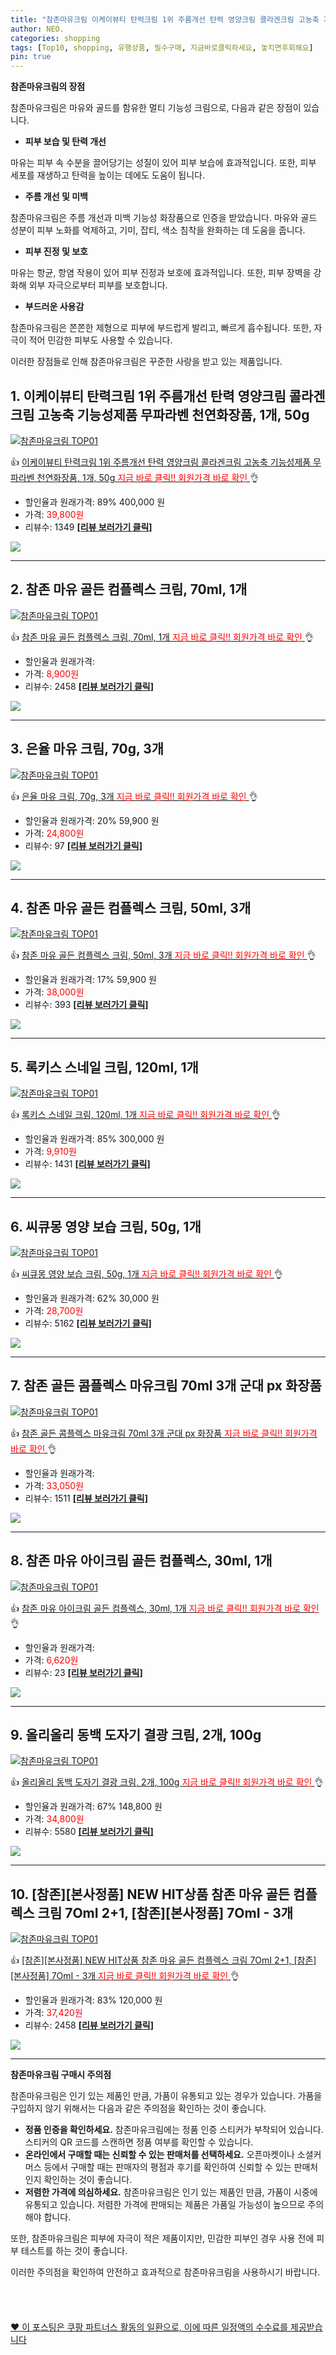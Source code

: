 ```yaml
---
title: "참존마유크림 이케이뷰티 탄력크림 1위 주름개선 탄력 영양크림 콜라겐크림 고농축 기능성제품 무파라벤 천연화장품, 1개, 50g 필수 필요 추천 제품 비교 최저 가격 비교 장점 구매 후기 구매평"
author: NEO.
categories: shopping
tags: [Top10, shopping, 유행상품, 필수구매, 지금바로클릭하세요, 놓치면후회해요]
pin: true
---
```

**참존마유크림의 장점**

참존마유크림은 마유와 골드를 함유한 멀티 기능성 크림으로, 다음과 같은 장점이 있습니다.

* **피부 보습 및 탄력 개선**

마유는 피부 속 수분을 끌어당기는 성질이 있어 피부 보습에 효과적입니다. 또한, 피부 세포를 재생하고 탄력을 높이는 데에도 도움이 됩니다.

* **주름 개선 및 미백**

참존마유크림은 주름 개선과 미백 기능성 화장품으로 인증을 받았습니다. 마유와 골드 성분이 피부 노화를 억제하고, 기미, 잡티, 색소 침착을 완화하는 데 도움을 줍니다.

* **피부 진정 및 보호**

마유는 항균, 항염 작용이 있어 피부 진정과 보호에 효과적입니다. 또한, 피부 장벽을 강화해 외부 자극으로부터 피부를 보호합니다.

* **부드러운 사용감**

참존마유크림은 쫀쫀한 제형으로 피부에 부드럽게 발리고, 빠르게 흡수됩니다. 또한, 자극이 적어 민감한 피부도 사용할 수 있습니다.

이러한 장점들로 인해 참존마유크림은 꾸준한 사랑을 받고 있는 제품입니다.

   

## 1. 이케이뷰티 탄력크림 1위 주름개선 탄력 영양크림 콜라겐크림 고농축 기능성제품 무파라벤 천연화장품, 1개, 50g

[![참존마유크림 TOP01](https://thumbnail6.coupangcdn.com/thumbnails/remote/490x490ex/image/vendor_inventory/images/2017/09/25/20/4/bf1e6b0f-2606-4b75-9db4-0886186d8906.jpg)](https://link.coupang.com/re/AFFSDP?lptag=AF3617701&subid=GithubCoopas&pageKey=315212333&traceid=V0-153&itemId=1001831410&vendorItemId=3310298889)


👍 [이케이뷰티 탄력크림 1위 주름개선 탄력 영양크림 콜라겐크림 고농축 기능성제품 무파라벤 천연화장품, 1개, 50g <font color=red> 지금 바로 클릭!! 회원가격 바로 확인 </font> ](https://link.coupang.com/re/AFFSDP?lptag=AF3617701&subid=GithubCoopas&pageKey=315212333&traceid=V0-153&itemId=1001831410&vendorItemId=3310298889) 👌 


- 할인율과 원래가격: 89%  400,000   원
- 가격: <span style='color:red'>39,800원</span>
- 리뷰수: 1349  [**[리뷰 보러가기 클릭]**](https://link.coupang.com/re/AFFSDP?lptag=AF3617701&subid=GithubCoopas&pageKey=315212333&traceid=V0-153&itemId=1001831410&vendorItemId=3310298889)

[![](/discount_price.png)](https://link.coupang.com/re/AFFSDP?lptag=AF3617701&subid=GithubCoopas&pageKey=315212333&traceid=V0-153&itemId=1001831410&vendorItemId=3310298889)

---


   

## 2. 참존 마유 골든 컴플렉스 크림, 70ml, 1개

[![참존마유크림 TOP01](https://thumbnail10.coupangcdn.com/thumbnails/remote/490x490ex/image/retail/images/2020/06/02/14/4/2276fcc7-8c0d-4230-b3d2-4d016daa90ae.jpg)](https://link.coupang.com/re/AFFSDP?lptag=AF3617701&subid=GithubCoopas&pageKey=7385218957&traceid=V0-153&itemId=17909246888&vendorItemId=70807445511)


👍 [참존 마유 골든 컴플렉스 크림, 70ml, 1개 <font color=red> 지금 바로 클릭!! 회원가격 바로 확인 </font> ](https://link.coupang.com/re/AFFSDP?lptag=AF3617701&subid=GithubCoopas&pageKey=7385218957&traceid=V0-153&itemId=17909246888&vendorItemId=70807445511) 👌 


- 할인율과 원래가격: 
- 가격: <span style='color:red'>8,900원</span>
- 리뷰수: 2458  [**[리뷰 보러가기 클릭]**](https://link.coupang.com/re/AFFSDP?lptag=AF3617701&subid=GithubCoopas&pageKey=7385218957&traceid=V0-153&itemId=17909246888&vendorItemId=70807445511)

[![](/discount_price.png)](https://link.coupang.com/re/AFFSDP?lptag=AF3617701&subid=GithubCoopas&pageKey=7385218957&traceid=V0-153&itemId=17909246888&vendorItemId=70807445511)

---


   

## 3. 은율 마유 크림, 70g, 3개

[![참존마유크림 TOP01](https://thumbnail8.coupangcdn.com/thumbnails/remote/490x490ex/image/retail/images/5658073043691964-05063f65-1a9f-49dd-a1c7-8bff7ed04d35.jpg)](https://link.coupang.com/re/AFFSDP?lptag=AF3617701&subid=GithubCoopas&pageKey=2500167&traceid=V0-153&itemId=11514080&vendorItemId=3017395378)


👍 [은율 마유 크림, 70g, 3개 <font color=red> 지금 바로 클릭!! 회원가격 바로 확인 </font> ](https://link.coupang.com/re/AFFSDP?lptag=AF3617701&subid=GithubCoopas&pageKey=2500167&traceid=V0-153&itemId=11514080&vendorItemId=3017395378) 👌 


- 할인율과 원래가격: 20%  59,900   원
- 가격: <span style='color:red'>24,800원</span>
- 리뷰수: 97  [**[리뷰 보러가기 클릭]**](https://link.coupang.com/re/AFFSDP?lptag=AF3617701&subid=GithubCoopas&pageKey=2500167&traceid=V0-153&itemId=11514080&vendorItemId=3017395378)

[![](/discount_price.png)](https://link.coupang.com/re/AFFSDP?lptag=AF3617701&subid=GithubCoopas&pageKey=2500167&traceid=V0-153&itemId=11514080&vendorItemId=3017395378)

---


   

## 4. 참존 마유 골든 컴플렉스 크림, 50ml, 3개

[![참존마유크림 TOP01](https://thumbnail8.coupangcdn.com/thumbnails/remote/490x490ex/image/vendor_inventory/08ec/9ccd30f3250002966530c2d23284a5498df37453307b574a642c71f9f486.jpg)](https://link.coupang.com/re/AFFSDP?lptag=AF3617701&subid=GithubCoopas&pageKey=7385218957&traceid=V0-153&itemId=19840539274&vendorItemId=87984154397)


👍 [참존 마유 골든 컴플렉스 크림, 50ml, 3개 <font color=red> 지금 바로 클릭!! 회원가격 바로 확인 </font> ](https://link.coupang.com/re/AFFSDP?lptag=AF3617701&subid=GithubCoopas&pageKey=7385218957&traceid=V0-153&itemId=19840539274&vendorItemId=87984154397) 👌 


- 할인율과 원래가격: 17%  59,900   원
- 가격: <span style='color:red'>38,000원</span>
- 리뷰수: 393  [**[리뷰 보러가기 클릭]**](https://link.coupang.com/re/AFFSDP?lptag=AF3617701&subid=GithubCoopas&pageKey=7385218957&traceid=V0-153&itemId=19840539274&vendorItemId=87984154397)

[![](/discount_price.png)](https://link.coupang.com/re/AFFSDP?lptag=AF3617701&subid=GithubCoopas&pageKey=7385218957&traceid=V0-153&itemId=19840539274&vendorItemId=87984154397)

---


   

## 5. 록키스 스네일 크림, 120ml, 1개

[![참존마유크림 TOP01](https://thumbnail9.coupangcdn.com/thumbnails/remote/490x490ex/image/vendor_inventory/48f3/b4f81c117d0dcd90490374435c2a24e59a034743f93f69e6b59717be5cee.jpg)](https://link.coupang.com/re/AFFSDP?lptag=AF3617701&subid=GithubCoopas&pageKey=6133820&traceid=V0-153&itemId=27435708&vendorItemId=86891637748)


👍 [록키스 스네일 크림, 120ml, 1개 <font color=red> 지금 바로 클릭!! 회원가격 바로 확인 </font> ](https://link.coupang.com/re/AFFSDP?lptag=AF3617701&subid=GithubCoopas&pageKey=6133820&traceid=V0-153&itemId=27435708&vendorItemId=86891637748) 👌 


- 할인율과 원래가격: 85%  300,000   원
- 가격: <span style='color:red'>9,910원</span>
- 리뷰수: 1431  [**[리뷰 보러가기 클릭]**](https://link.coupang.com/re/AFFSDP?lptag=AF3617701&subid=GithubCoopas&pageKey=6133820&traceid=V0-153&itemId=27435708&vendorItemId=86891637748)

[![](/discount_price.png)](https://link.coupang.com/re/AFFSDP?lptag=AF3617701&subid=GithubCoopas&pageKey=6133820&traceid=V0-153&itemId=27435708&vendorItemId=86891637748)

---


   

## 6. 씨큐몽 영양 보습 크림, 50g, 1개

[![참존마유크림 TOP01](https://thumbnail7.coupangcdn.com/thumbnails/remote/490x490ex/image/vendor_inventory/ec59/1f38053da6118527acbb11f365b44670ff7d9154c4b967c08ea065e664cd.jpg)](https://link.coupang.com/re/AFFSDP?lptag=AF3617701&subid=GithubCoopas&pageKey=4595361627&traceid=V0-153&itemId=5659736753&vendorItemId=73143734401)


👍 [씨큐몽 영양 보습 크림, 50g, 1개 <font color=red> 지금 바로 클릭!! 회원가격 바로 확인 </font> ](https://link.coupang.com/re/AFFSDP?lptag=AF3617701&subid=GithubCoopas&pageKey=4595361627&traceid=V0-153&itemId=5659736753&vendorItemId=73143734401) 👌 


- 할인율과 원래가격: 62%  30,000   원
- 가격: <span style='color:red'>28,700원</span>
- 리뷰수: 5162  [**[리뷰 보러가기 클릭]**](https://link.coupang.com/re/AFFSDP?lptag=AF3617701&subid=GithubCoopas&pageKey=4595361627&traceid=V0-153&itemId=5659736753&vendorItemId=73143734401)

[![](/discount_price.png)](https://link.coupang.com/re/AFFSDP?lptag=AF3617701&subid=GithubCoopas&pageKey=4595361627&traceid=V0-153&itemId=5659736753&vendorItemId=73143734401)

---


   

## 7. 참존 골든 콤플렉스 마유크림 70ml 3개 군대 px 화장품

[![참존마유크림 TOP01](https://thumbnail8.coupangcdn.com/thumbnails/remote/490x490ex/image/vendor_inventory/a20d/0acf04091bfbc11985398c9c331d2fde69c1dc38a13b536dc3615463caf1.jpg)](https://link.coupang.com/re/AFFSDP?lptag=AF3617701&subid=GithubCoopas&pageKey=7544391537&traceid=V0-153&itemId=19840167293&vendorItemId=86559066771)


👍 [참존 골든 콤플렉스 마유크림 70ml 3개 군대 px 화장품 <font color=red> 지금 바로 클릭!! 회원가격 바로 확인 </font> ](https://link.coupang.com/re/AFFSDP?lptag=AF3617701&subid=GithubCoopas&pageKey=7544391537&traceid=V0-153&itemId=19840167293&vendorItemId=86559066771) 👌 


- 할인율과 원래가격: 
- 가격: <span style='color:red'>33,050원</span>
- 리뷰수: 1511  [**[리뷰 보러가기 클릭]**](https://link.coupang.com/re/AFFSDP?lptag=AF3617701&subid=GithubCoopas&pageKey=7544391537&traceid=V0-153&itemId=19840167293&vendorItemId=86559066771)

[![](/discount_price.png)](https://link.coupang.com/re/AFFSDP?lptag=AF3617701&subid=GithubCoopas&pageKey=7544391537&traceid=V0-153&itemId=19840167293&vendorItemId=86559066771)

---


   

## 8. 참존 마유 아이크림 골든 컴플렉스, 30ml, 1개

[![참존마유크림 TOP01](https://thumbnail8.coupangcdn.com/thumbnails/remote/490x490ex/image/rs_quotation_api/0natvxzt/8897f315608a4754bc795b0c9f645f85.jpg)](https://link.coupang.com/re/AFFSDP?lptag=AF3617701&subid=GithubCoopas&pageKey=6081820405&traceid=V0-153&itemId=11278412220&vendorItemId=78555278497)


👍 [참존 마유 아이크림 골든 컴플렉스, 30ml, 1개 <font color=red> 지금 바로 클릭!! 회원가격 바로 확인 </font> ](https://link.coupang.com/re/AFFSDP?lptag=AF3617701&subid=GithubCoopas&pageKey=6081820405&traceid=V0-153&itemId=11278412220&vendorItemId=78555278497) 👌 


- 할인율과 원래가격: 
- 가격: <span style='color:red'>6,620원</span>
- 리뷰수: 23  [**[리뷰 보러가기 클릭]**](https://link.coupang.com/re/AFFSDP?lptag=AF3617701&subid=GithubCoopas&pageKey=6081820405&traceid=V0-153&itemId=11278412220&vendorItemId=78555278497)

[![](/discount_price.png)](https://link.coupang.com/re/AFFSDP?lptag=AF3617701&subid=GithubCoopas&pageKey=6081820405&traceid=V0-153&itemId=11278412220&vendorItemId=78555278497)

---


   

## 9. 올리올리 동백 도자기 결광 크림, 2개, 100g

[![참존마유크림 TOP01](https://thumbnail7.coupangcdn.com/thumbnails/remote/490x490ex/image/vendor_inventory/3fac/88047b034d8ee90ade401bc7e004ebc11b442ec12b0009b9733f75086a51.png)](https://link.coupang.com/re/AFFSDP?lptag=AF3617701&subid=GithubCoopas&pageKey=340712001&traceid=V0-153&itemId=1084612461&vendorItemId=5590212866)


👍 [올리올리 동백 도자기 결광 크림, 2개, 100g <font color=red> 지금 바로 클릭!! 회원가격 바로 확인 </font> ](https://link.coupang.com/re/AFFSDP?lptag=AF3617701&subid=GithubCoopas&pageKey=340712001&traceid=V0-153&itemId=1084612461&vendorItemId=5590212866) 👌 


- 할인율과 원래가격: 67%  148,800   원
- 가격: <span style='color:red'>34,800원</span>
- 리뷰수: 5580  [**[리뷰 보러가기 클릭]**](https://link.coupang.com/re/AFFSDP?lptag=AF3617701&subid=GithubCoopas&pageKey=340712001&traceid=V0-153&itemId=1084612461&vendorItemId=5590212866)

[![](/discount_price.png)](https://link.coupang.com/re/AFFSDP?lptag=AF3617701&subid=GithubCoopas&pageKey=340712001&traceid=V0-153&itemId=1084612461&vendorItemId=5590212866)

---


   

## 10. [참존][본사정품] NEW HIT상품 참존 마유 골든 컴플렉스 크림 7OmI 2+1, [참존][본사정품] 7OmI - 3개

[![참존마유크림 TOP01](https://thumbnail8.coupangcdn.com/thumbnails/remote/490x490ex/image/vendor_inventory/08ec/9ccd30f3250002966530c2d23284a5498df37453307b574a642c71f9f486.jpg)](https://link.coupang.com/re/AFFSDP?lptag=AF3617701&subid=GithubCoopas&pageKey=6867835407&traceid=V0-153&itemId=16419904577&vendorItemId=88006463451)


👍 [[참존][본사정품] NEW HIT상품 참존 마유 골든 컴플렉스 크림 7OmI 2+1, [참존][본사정품] 7OmI - 3개 <font color=red> 지금 바로 클릭!! 회원가격 바로 확인 </font> ](https://link.coupang.com/re/AFFSDP?lptag=AF3617701&subid=GithubCoopas&pageKey=6867835407&traceid=V0-153&itemId=16419904577&vendorItemId=88006463451) 👌 


- 할인율과 원래가격: 83%  120,000   원
- 가격: <span style='color:red'>37,420원</span>
- 리뷰수: 2458  [**[리뷰 보러가기 클릭]**](https://link.coupang.com/re/AFFSDP?lptag=AF3617701&subid=GithubCoopas&pageKey=6867835407&traceid=V0-153&itemId=16419904577&vendorItemId=88006463451)

[![](/discount_price.png)](https://link.coupang.com/re/AFFSDP?lptag=AF3617701&subid=GithubCoopas&pageKey=6867835407&traceid=V0-153&itemId=16419904577&vendorItemId=88006463451)

---
**참존마유크림 구매시 주의점**

참존마유크림은 인기 있는 제품인 만큼, 가품이 유통되고 있는 경우가 있습니다. 가품을 구입하지 않기 위해서는 다음과 같은 주의점을 확인하는 것이 좋습니다.

* **정품 인증을 확인하세요.** 참존마유크림에는 정품 인증 스티커가 부착되어 있습니다. 스티커의 QR 코드를 스캔하면 정품 여부를 확인할 수 있습니다.
* **온라인에서 구매할 때는 신뢰할 수 있는 판매처를 선택하세요.** 오픈마켓이나 소셜커머스 등에서 구매할 때는 판매자의 평점과 후기를 확인하여 신뢰할 수 있는 판매처인지 확인하는 것이 좋습니다.
* **저렴한 가격에 의심하세요.** 참존마유크림은 인기 있는 제품인 만큼, 가품이 시중에 유통되고 있습니다. 저렴한 가격에 판매되는 제품은 가품일 가능성이 높으므로 주의해야 합니다.

또한, 참존마유크림은 피부에 자극이 적은 제품이지만, 민감한 피부인 경우 사용 전에 피부 테스트를 하는 것이 좋습니다.

이러한 주의점을 확인하여 안전하고 효과적으로 참존마유크림을 사용하시기 바랍니다.<br><br><br><br><br> [ ❤  이 포스팅은 쿠팡 파트너스 활동의 일환으로, 이에 따른 일정액의 수수료를 제공받습니다](https://link.coupang.com/a/bcEFyh)